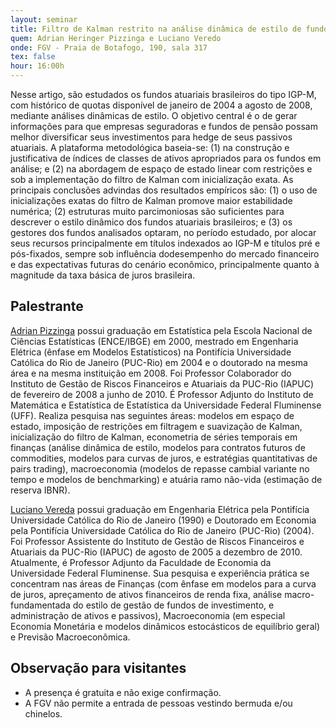 ```yaml
---
layout: seminar
title: Filtro de Kalman restrito na análise dinâmica de estilo de fundos atuariais
quem: Adrian Heringer Pizzinga e Luciano Veredo
onde: FGV - Praia de Botafogo, 190, sala 317
tex: false
hour: 16:00h
---
```


Nesse artigo, são estudados os fundos atuariais brasileiros do tipo
IGP-M, com histórico de quotas disponível de janeiro de 2004 a agosto
de 2008, mediante análises dinâmicas de estilo. O objetivo central é o
de gerar informações para que empresas seguradoras e fundos de pensão
possam melhor diversificar seus investimentos para hedge de seus
passivos atuariais. A plataforma metodológica baseia-se: (1) na
construção e justificativa de índices de classes de ativos apropriados
para os fundos em análise; e (2) na abordagem de espaço de estado
linear com restrições e sob a implementação do filtro de Kalman com
inicialização exata. As principais conclusões advindas dos resultados
empíricos são: (1) o uso de inicializações exatas do filtro de Kalman
promove maior estabilidade numérica; (2) estruturas muito
parcimoniosas são suficientes para descrever o estilo dinâmico dos
fundos atuariais brasileiros; e (3) os gestores dos fundos analisados
optaram, no período estudado, por alocar seus recursos principalmente
em títulos indexados ao IGP-M e títulos pré e pós-fixados, sempre sob
influência dodesempenho do mercado financeiro e das expectativas
futuras do cenário econômico, principalmente quanto à magnitude da
taxa básica de juros brasileira.

## Palestrante

[Adrian Pizzinga](http://lattes.cnpq.br/2848274274668372) possui
graduação em Estatística pela Escola Nacional de Ciências Estatísticas
(ENCE/IBGE) em 2000, mestrado em Engenharia Elétrica (ênfase em
Modelos Estatísticos) na Pontifícia Universidade Católica do Rio de
Janeiro (PUC-Rio) em 2004 e o doutorado na mesma área e na mesma
instituição em 2008. Foi Professor Colaborador do Instituto de Gestão
de Riscos Financeiros e Atuariais da PUC-Rio (IAPUC) de fevereiro de
2008 a junho de 2010. É Professor Adjunto do Instituto de Matemática e
Estatística de Estatística da Universidade Federal Fluminense
(UFF). Realiza pesquisa nas seguintes áreas: modelos em espaço de
estado, imposição de restrições em filtragem e suavização de Kalman,
inicialização do filtro de Kalman, econometria de séries temporais em
finanças (análise dinâmica de estilo, modelos para contratos futuros
de commodities, modelos para curvas de juros, e estratégias
quantitativas de pairs trading), macroeconomia (modelos de repasse
cambial variante no tempo e modelos de benchmarking) e atuária ramo
não-vida (estimação de reserva IBNR).

[Luciano Vereda](http://lattes.cnpq.br/0286112484592440) possui
graduação em Engenharia Elétrica pela Pontifícia Universidade Católica
do Rio de Janeiro (1990) e Doutorado em Economia pela Pontifícia
Universidade Católica do Rio de Janeiro (PUC-Rio) (2004). Foi
Professor Assistente do Instituto de Gestão de Riscos Financeiros e
Atuariais da PUC-Rio (IAPUC) de agosto de 2005 a dezembro
de 2010. Atualmente, é Professor Adjunto da Faculdade de Economia da
Universidade Federal Fluminense. Sua pesquisa e experiência prática se
concentram nas áreas de Finanças (com ênfase em modelos para a curva
de juros, apreçamento de ativos financeiros de renda fixa, análise
macro-fundamentada do estilo de gestão de fundos de investimento, e
administração de ativos e passivos), Macroeconomia (em especial
Economia Monetária e modelos dinâmicos estocásticos de equilíbrio
geral) e Previsão Macroeconômica.

## Observação para visitantes

- A presença é gratuita e não exige confirmação.
- A FGV não permite a entrada de pessoas vestindo bermuda e/ou
  chinelos.
